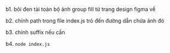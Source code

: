 b1. bôi đen tải toàn bộ ảnh group fill từ trang design figma về

b2. chỉnh path trong file index.js trỏ đến đường dẫn chứa ảnh đó

b3. chỉnh suffix nếu cần

b4. `node index.js`
